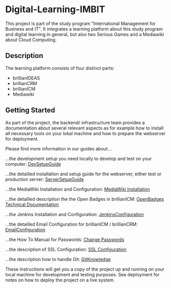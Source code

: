 # Digital-Learning-IMBIT

This project is part of the study program "International Management for Business and IT". It integrates a learning platform about this study program and digital learning in general, but also two Serious Games and a Mediawiki about Cloud Computing.

## Description

The learning platform consists of four distinct parts:
* brillianIDEAS
* brillianCRM
* brillianICM
* Mediawiki


## Getting Started

As part of the project, the backend/ infrastructure team provides a documentation about several relevant aspects as for example how to install all necessary tools on your lokal machine and how to prepare the webserver for deployment.

Please find more information in our guides about...

  ...the development setup you need locally to develop and test on your computer: [DevSetupGuide](https://github.com/MariaBiosciences/digital-learning-imbit/tree/master/resources/documentation/DevelopmentSetupGuide.md) 

  ...the detailled installation and setup guide for the webserver, either test or production server: [ServerSetupGuide](https://github.com/MariaBiosciences/digital-learning-imbit/blob/master/resources/documentation/ServerSetUpGuide.md)

  ...the MediaWiki Installation and Configuration: [MediaWiki Installation](https://github.com/MariaBiosciences/digital-learning-imbit/blob/master/resources/documentation/MediaWiki.md)

  ...the detailled description the the Open Badges in brillianICM: [OpenBadges Technical Documentation](https://github.com/MariaBiosciences/digital-learning-imbit/blob/master/resources/documentation/OpenBadges.md)
  
  ...the Jenkins Installation and Configuration: [JenkinsConfiguration](https://github.com/MariaBiosciences/digital-learning-imbit/blob/master/resources/documentation/JenkinsConfig.md)
  
  ...the detailled Email Configuration for brillianICM / brillianCRM: [EmailConfiguration](https://github.com/MariaBiosciences/digital-learning-imbit/blob/master/resources/documentation/EmailConfig.md)
  
  ...the How To Manual for Passwords: [Change Passwords](https://github.com/MariaBiosciences/digital-learning-imbit/blob/master/resources/documentation/ChangePasswords.md)
  
  ...the description of SSL Configuration: [SSL Configuration](https://github.com/MariaBiosciences/digital-learning-imbit/blob/master/resources/documentation/SSL-certificates.md)
  
  ...the description how to handle Git: [GitKnowledge](https://github.com/MariaBiosciences/digital-learning-imbit/blob/master/resources/documentation/GitWissen.md)

These instructions will get you a copy of the project up and running on your local machine for development and testing purposes. See deployment for notes on how to deploy the project on a live system.
